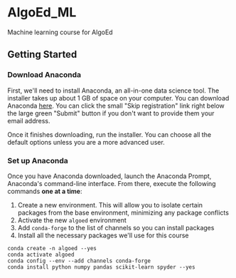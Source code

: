 # AlgoEd_ML
Machine learning course for AlgoEd

## Getting Started
### Download Anaconda
First, we'll need to install Anaconda, an all-in-one data science tool. The installer takes up about 1 GB of space on your computer. You can download Anaconda [here](https://www.anaconda.com/download). You can click the small "Skip registration" link right below the large green "Submit" button if you don't want to provide them your email address.

Once it finishes downloading, run the installer. You can choose all the default options unless you are a more advanced user.

### Set up Anaconda
Once you have Anaconda downloaded, launch the Anaconda Prompt, Anaconda's command-line interface. From there, execute the following commands **one at a time**:
1. Create a new environment. This will allow you to isolate certain packages from the base environment, minimizing any package conflicts
2. Activate the new `algoed` environment
3. Add `conda-forge` to the list of channels so you can install packages
4. Install all the necessary packages we'll use for this course

```
conda create -n algoed --yes
conda activate algoed
conda config --env --add channels conda-forge
conda install python numpy pandas scikit-learn spyder --yes
```

